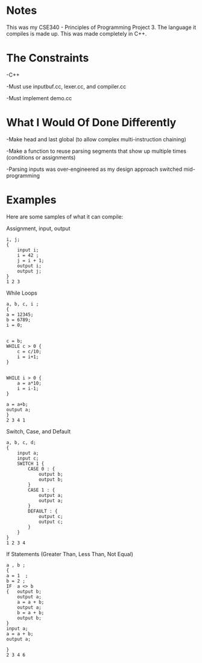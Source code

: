 # Notes

This was my CSE340 - Principles of Programming Project 3. The language it compiles is made up.
This was made completely in C++. 

# The Constraints

-C++

-Must use inputbuf.cc, lexer.cc, and compiler.cc

-Must implement demo.cc

# What I Would Of Done Differently

-Make head and last global (to allow complex multi-instruction chaining)

-Make a function to reuse parsing segments that show up multiple times (conditions or assignments)

-Parsing inputs was over-engineered as my design approach switched mid-programming


# Examples

Here are some samples of what it can compile:

Assignment, input, output
```
i, j;
{
	input i;
  	i = 42 ;
  	j = i + 1; 
	output i;
	output j;
}
1 2 3
```

While Loops
```
a, b, c, i ;
{
a = 12345;
b = 6789;
i = 0;


c = b;
WHILE c > 0 {		
	c = c/10;
	i = i+1;
}


WHILE i > 0 {
	a = a*10;
	i = i-1;
}

a = a+b;
output a;
}
2 3 4 1
```

Switch, Case, and Default
```
a, b, c, d;
{
    input a;
    input c;
    SWITCH 1 {
        CASE 0 : {
            output b;
            output b;
        }
        CASE 1 : {
            output a;
            output a;
        }
        DEFAULT : {
            output c;
            output c;
        }
    }
}
1 2 3 4
```

If Statements (Greater Than, Less Than, Not Equal)
```
a , b ;
{
a = 1  ;
b = 2 ; 
IF  a <> b
{	output b;
	output a;
	a = a + b; 
	output a;
	b = a + b;
	output b;
}
input a;
a = a + b;
output a;

}
2 3 4 6
```